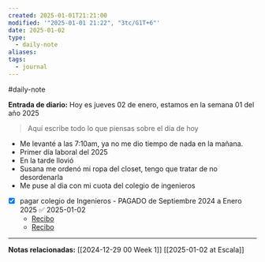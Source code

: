 ```yaml
---
created: 2025-01-01T21:21:00
modified: '"2025-01-01 21:22", "3tc/G1T+6"'
date: 2025-01-02
type:
  - daily-note
aliases: 
tags:
  - journal
---
```

#daily-note 

**Entrada de diario:** 
Hoy es jueves 02 de enero, estamos en la semana 01 del año 2025

> Aquí escribe todo lo que piensas sobre el día de hoy

- Me levanté a las 7:10am, ya no me dio tiempo de nada en la mañana.
- Primer día laboral del 2025
- En la tarde llovió
- Susana me ordenó mi ropa del closet, tengo que tratar de no desordenarla
- Me puse al dia con mi cuota del colegio de ingenieros


- [x] pagar colegio de Ingenieros - PAGADO de Septiembre 2024 a Enero 2025 ✅ 2025-01-02
	- [Recibo](https://drive.google.com/file/d/1ueBPl0P1czpCdfuGIluvi2RWcg0JlYnd/view?usp=drive_link)
	- [Recibo](https://drive.google.com/file/d/1m-SPk2vYZRtQL24o8q1U2HcXtE6r54w0/view?usp=drive_link)




----
**Notas relacionadas:**
[[2024-12-29 00 Week 1]]
[[2025-01-02 at Escala]]
